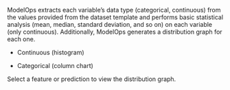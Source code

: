 ModelOps extracts each variable’s data type (categorical, continuous) from the values provided from the dataset template and performs basic statistical analysis (mean, median, standard deviation, and so on) on each variable (only continuous). Additionally, ModelOps generates a distribution graph for each one.

-   Continuous (histogram)


-   Categorical (column chart)


Select a feature or prediction to view the distribution graph.

